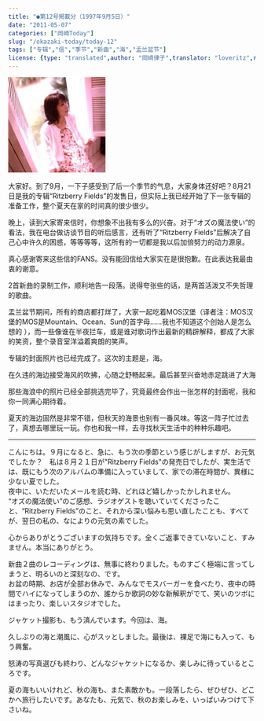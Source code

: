 ```yaml
---
title: "●第12号掲載分（1997年9月5日）"
date: "2011-05-07"
categories: ["岡崎Today"]
slug: "/okazaki-today/today-12"
tags: ["专辑","信","季节","新曲","海","盂兰盆节"]
license: {type: "translated",author: "岡崎律子",translator: "loveritz",reproduced-url: "http://www.ne.jp/asahi/okazaki/book/today/today12.html",reproduced-website: "岡崎律子Book"}
---
```


[![suwatte](./images/suwatte.jpg)](./images/suwatte.jpg)

  
大家好。到了9月，一下子感受到了后一个季节的气息，大家身体还好吧？8月21日是我的专辑“Ritzberry Fields”的发售日，但实际上我已经开始了下一张专辑的准备工作，整个夏天在家的时间真的很少很少。  

  
晚上，读到大家寄来信时，你想象不出我有多么的兴奋。对于“オズの魔法使い”的看法，我在电台做访谈节目的听后感言，还有听了“Ritzberry Fields”后解决了自己心中许久的困惑，等等等等，这所有的一切都是我以后加倍努力的动力源泉。  

  
真心感谢寄来这些信的FANS。没有能回信给大家实在是很抱歉。在此表达我最由衷的谢意。  

  
2首新曲的录制工作，顺利地告一段落。说得夸张些的话，是两首活泼又不失哲理的歌曲。  

  
盂兰盆节期间，所有的商店都打烊了，大家一起吃着MOS汉堡（译者注：MOS汉堡的MOS是Mountain、Ocean、Sun的首字母……我也不知道这个创始人是怎么想的 ），而一些像谁在半夜拦车，或是谁对歌词作出最新的精辟解释，都成了大家的笑资，整个录音室洋溢着爽朗的笑声。  

  
专辑的封面照片也已经完成了。这次的主题是，海。  

  
在久违的海边接受海风的吹拂，心随之舒畅起来。最后甚至兴奋地赤足跳进了大海  

  
那些海浪中的照片已经全部挑选完毕了，究竟最终会作出一张怎样的封面呢，我和你一同满心期待着。  

  
夏天的海边固然是非常不错，但秋天的海景也别有一番风味。等这一阵子忙过去了，真想去哪里玩一玩。你也和我一样，去寻找秋天生活中的种种乐趣吧。

---

こんにちは。９月になると、急に、もう次の季節という感じがしますが、お元気でしたか？　私は８月２１日が"Ritzberry Fields"の発売日でしたが、実生活では、既にもう次のアルバムの準備に入っていまして、家での滞在時間が、異様に少ない夏でした。  
夜中に、いただいたメールを読む時、どれほど嬉しかったかしれません。  
“オズの魔法使い”のご感想、ラジオゲストを聴いていてくださったこと、“Ritzberry Fields”のこと、それから深い悩みも思い直したことも、すべてが、翌日の私の、なによりの元気の素でした。  

  
心からありがとうございますの気持ちです。全くご返事できていないこと、すみません。本当にありがとう。  

  
新曲２曲のレコーディングは、無事に終わりました。ものすごく極端に言ってしまうと、明るいのと深刻なの、です。  
お盆の時期、お店が全部お休みで、みんなでモスバーガーを食べたり、夜中の時間でハイになってしまうのか、誰からか歌詞の妙な新解釈がでて、笑いのツボにはまったり、楽しいスタジオでした。  

  
ジャケット撮影も、もう済んでいます。今回は、海。  

  
久しぶりの海と潮風に、心がスッとしました。最後は、裸足で海にも入って、もう興奮。  

  
怒涛の写真選びも終わり、どんなジャケットになるか、楽しみに待っているところです。  

  
夏の海もいいけれど、秋の海も、また素敵かも。一段落したら、ぜひぜひ、どこかへ旅行したいです。あなたも、元気で、秋のお楽しみを、いっぱいみつけて下さいね。  